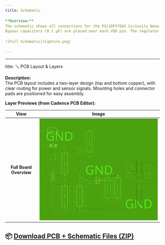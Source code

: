 ```yaml
---
title: Schematic

**Overview:**  
The schematic shows all connections for the PIC18F57Q43 Curiosity Nano, power regulation, sensor input, and interface headers.  
Bypass capacitors (0.1 µF) are placed near each VDD pin. The regulator receives 9–12 V from an external adapter and provides a clean 5 V rail to the board.

![Full Schematic](Capture.png)

---
```


---

title: 🪛 PCB Layout & Layers

**Description:**  
The PCB layout includes a two-layer design (top and bottom copper), with clear routing for power and sensor signals. Mounting holes and connector pads are positioned for easy assembly.

**Layer Previews (from Cadence PCB Editor):**

|          View           |             Image             |
| :---------------------: | :---------------------------: |
| **Full Board Overview** | ![Board Overview](schem6.png) |

## 📦 **[Download PCB + Schematic Files (ZIP)](Individual_Subsystem.zip)**
